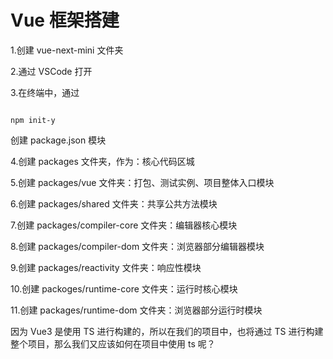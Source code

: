 # Vue 框架搭建

1.创建 vue-next-mini 文件夹

2.通过 VSCode 打开

3.在终端中，通过

```

npm init-y
```

创建 package.json 模块

4.创建 packages 文件夹，作为：核心代码区城

5.创建 packages/vue 文件夹：打包、测试实例、项目整体入口模块

6.创建 packages/shared 文件夹：共享公共方法模块

7.创建 packages/compiler-core 文件夹：编辑器核心模块

8.创建 packages/compiler-dom 文件夹：浏览器部分编辑器模块

9.创建 packages/reactivity 文件夹：响应性模块

10.创建 packoges/runtime-core 文件夹：运行时核心模块

11.创建 packages/runtime-dom 文件夹：浏览器部分运行时模块

因为 Vue3 是使用 TS 进行构建的，所以在我们的项目中，也将通过 TS 进行构建整个项目，那么我们又应该如何在项目中使用 ts 呢？
